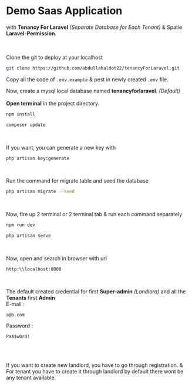 # Demo Saas Application

with **Tenancy For Laravel** *(Separate Database for Each Tenant)* & Spatie **Laravel-Permission**.
<br>
<br>
<br>

Clone the git to deploy at your localhost 
```bash
git clone https://github.com/abdullahaldot22/tenancyForLaravel.git
```
Copy all the code of `.env.example` & pest in newly created `.env` file. 

Now, create a mysql local database named **tenancyforlaravel**. *(Default)* <br><br/>
**Open terminal** in the project directory.
```bash
npm install
```
```bash
composer update
```
<br>

If you want, you can generate a new key with 
```bash
php artisan key:generate
```
<br>

Run the command for migrate table and seed the database
```bash
php artisan migrate --seed
```
<br>

Now, fire up 2 terminal or 2 terminal tab & run each command separately 
```bash
npm run dev
```
```bash
php artisan serve
```
<br>

Now, open and search in browser with url
```
http:\\localhost:8000
```
<br>

The default created credential for first **Super-admin** *(Landlord)* and all the **Tenants** first **Admin** <br>
E-mail :
```mail
a@b.com
```
Password :
```text
Pa$$w0rd!
```
<br><br>

If you want to create new landlord, you have to go through registration. & For tenant you have to create it through landlord by default there wont be any tenant available.

